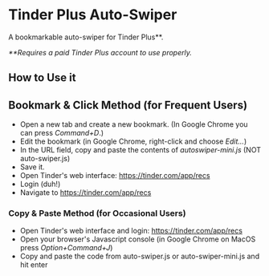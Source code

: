 # Tinder Plus Auto-Swiper

A bookmarkable auto-swiper for Tinder Plus**.

_\*\*Requires a paid Tinder Plus account to use properly._

## How to Use it

## Bookmark & Click Method (for Frequent Users)

- Open a new tab and create a new bookmark. (In Google Chrome you can press _Command+D_.)
- Edit the bookmark (in Google Chrome, right-click and choose _Edit..._)
- In the URL field, copy and paste the contents of _autoswiper-mini.js_ (NOT auto-swiper.js)
- Save it.
- Open Tinder's web interface: https://tinder.com/app/recs
- Login (duh!)
- Navigate to https://tinder.com/app/recs

### Copy & Paste Method (for Occasional Users)

- Open Tinder's web interface and login: https://tinder.com/app/recs
- Open your browser's Javascript console (in Google Chrome on MacOS press _Option+Command+J_) 
- Copy and paste the code from auto-swiper.js or auto-swiper-mini.js and hit enter
